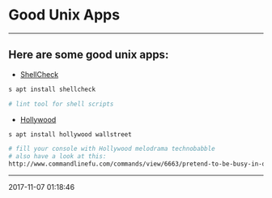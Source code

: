 # Good Unix Apps

----------------------------------------- 

## Here are some good unix apps:

- [ShellCheck][shellcheck]

```bash
s apt install shellcheck

# lint tool for shell scripts
```

- [Hollywood][hollywood]
```bash
s apt install hollywood wallstreet

# fill your console with Hollywood melodrama technobabble
# also have a look at this:
http://www.commandlinefu.com/commands/view/6663/pretend-to-be-busy-in-office-to-enjoy-a-cup-of-coffee
```

[shellcheck]: https://www.cyberciti.biz/programming/improve-your-bashsh-shell-script-with-shellcheck-lint-script-analysis-tool/
[hollywood]: http://blog.dustinkirkland.com/2014/12/hollywood-technodrama.html
-----------------------------------------
2017-11-07 01:18:46
